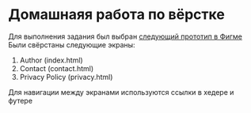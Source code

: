# Домашнаяя работа по вёрстке

Для выполнения задания был выбран [следующий прототип в Фигме](https://www.figma.com/design/a8wx6iSjafCqs6KXMy8ErH/Client-First-Template-12---Blog-(Community)?node-id=27-387&node-type=canvas&t=VzCMkIpaC4O9ZknR-0)
Были свёрстаны следующие экраны:
1. Author (index.html)
2. Contact (contact.html)
3. Privacy Policy (privacy.html)

Для навигации между экранами используются ссылки в хедере и футере
